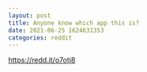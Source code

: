 ```yaml
--- 
layout: post 
title: Anyone know which app this is? 
date: 2021-06-25 1624631353 
categories: reddit 
--- 
```

https://redd.it/o7otj8